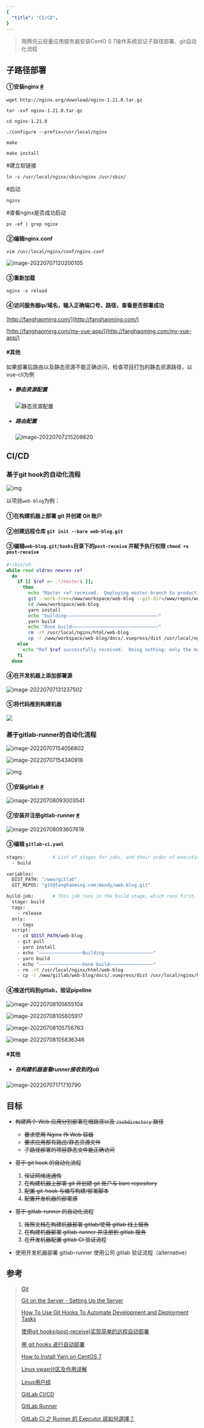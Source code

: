 ```yaml
---
{
  "title": "CI/CD",
}
---
```


> 用腾讯云轻量应用服务器安装CentO S 7操作系统验证子路径部署、git自动化流程

## 子路径部署

#### ①安装nginx [#](https://zhuanlan.zhihu.com/p/378409850)

`wget http://nginx.org/download/nginx-1.21.0.tar.gz`

`tar -xvf nginx-1.21.0.tar.gz`

`cd nginx-1.21.0 `

`./configure --prefix=/usr/local/nginx`

`make`

`make install`

#建立软链接

`ln -s /usr/local/nginx/sbin/nginx /usr/sbin/`

#启动

`nginx` 

#查看nginx是否成功启动

`ps -ef | grep nginx`

#### ②编辑nginx.conf  

`vim /usr/local/nginx/conf/nginx.conf`

![image-20220707120200105](./images/image-20220707120200105.png)

#### ③重新加载

`nginx -s reload`

#### ④访问服务器ip/域名，输入正确端口号、路径，查看是否部署成功

[http://fanghaoming.com/](http://fanghaoming.com/)

[http://fanghaoming.com/my-vue-app/](http://fanghaoming.com/my-vue-app/)

#### #其他

如果部署后路由以及静态资源不能正确访问，检查项目打包的静态资源路径，以vue-cli为例

- ##### 静态资源配置

  ![静态资源配置](./images/image-20220707215007360.png)

- ##### 路由配置

  ![image-20220707215208820](./images/image-20220707215208820.png)





## CI/CD

### 基于git hook的自动化流程

![img](./images/1090617-20181008211557402-232838726.png)

以项目`web-blog`为例：
#### ①在构建机器上部署 git 并创建 Git 账户

#### ②创建远程仓库 `git init --bare web-blog.git`

#### ③编辑`web-blog.git/hooks`目录下的`post-receive` 并赋予执行权限 `chmod +x post-receive`

```bash
#!/bin/sh
while read oldrev newrev ref
  do
    if [[ $ref =~ .*/master$ ]];
      then
        echo "Master ref received.  Deploying master branch to production..."
        git --work-tree=/www/workspace/web-blog --git-dir=/www/repos/web-blog.git checkout -f
        cd /www/workspace/web-blog
        yarn install
        echo "building——————————————————————————————————"
        yarn build
        echo "Done build————————————————————————————————"
        rm -rf /usr/local/nginx/html/web-blog
        cp -r /www/workspace/web-blog/docs/.vuepress/dist /usr/local/nginx/html/web-blog
    else
      echo "Ref $ref successfully received.  Doing nothing: only the master branch may be deployed on this server."
    fi
  done
```



#### ④在开发机器上添加部署源

![image-20220707131237502](./images/image-20220707131237502.png)

#### ⑤将代码推到构建机器

![](./images/image-20220706202320916.png)

### 基于gitlab-runner的自动化流程

![image-20220707154056802](./images/image-20220707154056802.png)



![image-20220707154340918](./images/image-20220707154340918.png)

![img](./images/16155928243705.jpg)

#### ①安装gitlab [#](https://about.gitlab.com/install/#centos-7)

![image-20220708093003541](./images/image-20220708093003541.png)

#### ②安装并注册gitlab-runner [#](https://docs.gitlab.com/runner/install/linux-repository.html)

![image-20220708093607619](./images/image-20220708093607619.png)

#### ③编辑 `gitlab-ci.yaml`

```bash
stages:          # List of stages for jobs, and their order of execution
  - build

variables:
  DIST_PATH: "/www/gitlab"
  GIT_REPOS: "git@fanghaoming.com:moody/web-blog.git"

build-job:       # This job runs in the build stage, which runs first.
  stage: build
  tags:
    - release
  only:
    - tags
  script:
    - cd $DIST_PATH/web-blog
    - git pull
    - yarn install
    - echo "————————————————Building——————————————————"
    - yarn build
    - echo "————————————————Done build————————————————"
    - rm -rf /usr/local/nginx/html/web-blog
    - cp -r /www/gitlab/web-blog/docs/.vuepress/dist /usr/local/nginx/html/web-blog
```



#### ④推送代码到gitlab，验证pipeline

![image-20220708105655104](./images/image-20220708105655104.png)

![image-20220708105605917](./images/image-20220708105605917.png)

![image-20220708105756763](./images/image-20220708105756763.png)

![image-20220708105836346](./images/image-20220708105836346.png)

#### #其他

- ##### 在构建机器查看runner接收到的job


![image-20220707171710790](./images/image-20220707171710790.png)

## 目标
- ~~构建两个 Web 应用分别部署在根路径以及 `/subdirectory` 路径~~
  - ~~要求使用 Nginx 作 Web 容器~~
  - ~~要求应用都有路由/静态资源文件~~
  - ~~子路径部署的项目静态文件能正确访问~~

- ~~基于 git hook 的自动化流程~~
  1. ~~保证网络连通性~~
  2. ~~在构建机器上部署 git 并创建 git 账户与 bare repository~~
  3. ~~配置 git-hook 与编写构建/部署脚本~~
  4. ~~配置开发机器的部署源~~

- ~~基于 gitlab-runner 的自动化流程~~
  1. ~~按照文档在构建机器部署 gitlab/使用 gitlab 线上服务~~
  2. ~~在构建机器部署 gitlab-runner 并注册到 gitlab 服务~~
  3. ~~在开发机器配置 gitlab CI 验证流程~~
- 使用开发机器部署 gitlab-runner 使用公司 gitlab 验证流程（alternative）

## 参考

> [Git](https://www.cnblogs.com/qdhxhz/p/9757390.html)
>
> [Git on the Server - Setting Up the Server](https://git-scm.com/book/en/v2/Git-on-the-Server-Setting-Up-the-Server)
>
> [How To Use Git Hooks To Automate Development and Deployment Tasks](https://www.digitalocean.com/community/tutorials/how-to-use-git-hooks-to-automate-development-and-deployment-tasks)
>
> [使用git hooks(post-receive)实现简单的远程自动部署](https://www.imqianduan.com/git-svn/335.html)
>
> [用 git hooks 进行自动部署](https://juejin.cn/post/6976211349323907079)
>
> [How to Install Yarn on CentOS 7](https://linuxize.com/post/how-to-install-yarn-on-centos-7/)
>
> [Linux swap分区及作用详解](http://c.biancheng.net/view/907.html)
>
> [Linux用户组](http://blog.itpub.net/31524109/viewspace-2653558/)
>
> [GitLab CI/CD](https://docs.gitlab.com/ee/ci/)
>
> [GitLab Runner](https://docs.gitlab.com/runner/)
>
> [GitLab CI 之 Runner 的 Executor 該如何選擇？](https://chengweichen.com/2021/03/gitlab-ci-executor.html)
